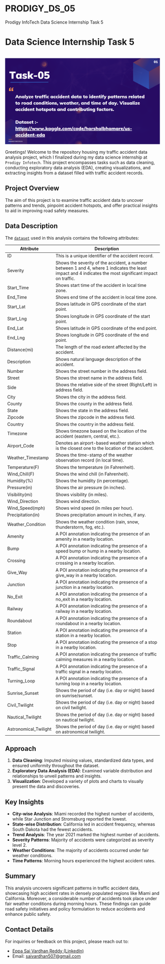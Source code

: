 # PRODIGY_DS_05
Prodigy InfoTech Data Science Internship Task 5
# Data Science Internship Task 5
<br>
<img src="https://github.com/saivardhan507/PRODIGY_DS_05/blob/a24fa2e65ec2352eb0a9a68beed245d4f73b3d16/Task_05.png">

 Greetings! Welcome to the repository housing my traffic accident data analysis project, which I finalized during my data science internship at `Prodigy Infotech`. This project encompasses tasks such as data cleaning, conducting exploratory data analysis (EDA), creating visualizations, and extracting insights from a dataset filled with traffic accident records.  
 
## Project Overview

 The aim of this project is to examine traffic accident data to uncover patterns and trends, pinpoint accident hotspots, and offer practical insights to aid in improving road safety measures.  
 
## Data Description

The <a href = "https://www.kaggle.com/datasets/sobhanmoosavi/us-accidents">`dataset`</a> used in this analysis contains the following attributes:

| Attribute              | Description                                                                                     |
|------------------------|-------------------------------------------------------------------------------------------------|
| ID                     | This is a unique identifier of the accident record.                                             |
| Severity               | Shows the severity of the accident, a number between 1 and 4, where 1 indicates the least impact and 4 indicates the most significant impact on traffic.|
| Start_Time             | Shows start time of the accident in local time zone.                                            |
| End_Time               | Shows end time of the accident in local time zone.                                              |
| Start_Lat              | Shows latitude in GPS coordinate of the start point.                                            |
| Start_Lng              | Shows longitude in GPS coordinate of the start point.                                           |
| End_Lat                | Shows latitude in GPS coordinate of the end point.                                              |
| End_Lng                | Shows longitude in GPS coordinate of the end point.                                             |
| Distance(mi)           | The length of the road extent affected by the accident.                                         |
| Description            | Shows natural language description of the accident.                                             |
| Number                 | Shows the street number in the address field.                                                   |
| Street                 | Shows the street name in the address field.                                                     |
| Side                   | Shows the relative side of the street (Right/Left) in address field.                            |
| City                   | Shows the city in the address field.                                                            |
| County                 | Shows the county in the address field.                                                          |
| State                  | Shows the state in the address field.                                                           |
| Zipcode                | Shows the zipcode in the address field.                                                         |
| Country                | Shows the country in the address field.                                                         |
| Timezone               | Shows timezone based on the location of the accident (eastern, central, etc.).                  |
| Airport_Code           | Denotes an airport-based weather station which is the closest one to the location of the accident.|
| Weather_Timestamp      | Shows the time-stamp of the weather observation record (in local time).                         |
| Temperature(F)         | Shows the temperature (in Fahrenheit).                                                          |
| Wind_Chill(F)          | Shows the wind chill (in Fahrenheit).                                                           |
| Humidity(%)            | Shows the humidity (in percentage).                                                             |
| Pressure(in)           | Shows the air pressure (in inches).                                                             |
| Visibility(mi)         | Shows visibility (in miles).                                                                    |
| Wind_Direction         | Shows wind direction.                                                                           |
| Wind_Speed(mph)        | Shows wind speed (in miles per hour).                                                           |
| Precipitation(in)      | Shows precipitation amount in inches, if any.                                                   |
| Weather_Condition      | Shows the weather condition (rain, snow, thunderstorm, fog, etc.).                              |
| Amenity                | A POI annotation indicating the presence of an amenity in a nearby location.                    |
| Bump                   | A POI annotation indicating the presence of a speed bump or hump in a nearby location.          |
| Crossing               | A POI annotation indicating the presence of a crossing in a nearby location.                    |
| Give_Way               | A POI annotation indicating the presence of a give_way in a nearby location.                    |
| Junction               | A POI annotation indicating the presence of a junction in a nearby location.                    |
| No_Exit                | A POI annotation indicating the presence of a no_exit in a nearby location.                     |
| Railway                | A POI annotation indicating the presence of a railway in a nearby location.                     |
| Roundabout             | A POI annotation indicating the presence of a roundabout in a nearby location.                  |
| Station                | A POI annotation indicating the presence of a station in a nearby location.                     |
| Stop                   | A POI annotation indicating the presence of a stop in a nearby location.                        |
| Traffic_Calming        | A POI annotation indicating the presence of traffic calming measures in a nearby location.       |
| Traffic_Signal         | A POI annotation indicating the presence of a traffic signal in a nearby location.              |
| Turning_Loop           | A POI annotation indicating the presence of a turning loop in a nearby location.                |
| Sunrise_Sunset         | Shows the period of day (i.e. day or night) based on sunrise/sunset.                            |
| Civil_Twilight         | Shows the period of day (i.e. day or night) based on civil twilight.                            |
| Nautical_Twilight      | Shows the period of day (i.e. day or night) based on nautical twilight.                         |
| Astronomical_Twilight  | Shows the period of day (i.e. day or night) based on astronomical twilight.                     |

 ## Approach

1. **Data Cleaning**: Imputed missing values, standardized data types, and ensured uniformity throughout the dataset.
2. **Exploratory Data Analysis (EDA)**: Examined variable distribution and relationships to unveil patterns and insights.
3. **Visualization**: Developed a variety of plots and charts to visually present the data and discoveries.

## Key Insights

- **City-wise Analysis**: Miami recorded the highest number of accidents, while Star Junction and Stromsburg reported the lowest.
- **State-wise Distribution**: California led in accident frequency, whereas South Dakota had the fewest accidents.
- **Trend Analysis**: The year 2021 marked the highest number of accidents.
- **Severity Patterns**: Majority of accidents were categorized as severity level 2.
- **Weather Conditions**: The majority of accidents occurred under fair weather conditions.
- **Time Patterns**: Morning hours experienced the highest accident rates.

## Summary

This analysis uncovers significant patterns in traffic accident data, showcasing high accident rates in densely populated regions like Miami and California. Moreover, a considerable number of accidents took place under fair weather conditions during morning hours. These findings can guide road safety initiatives and policy formulation to reduce accidents and enhance public safety.

## Contact Details

For inquiries or feedback on this project, please reach out to:  

- <a href="https://www.linkedin.com/in/eppa-sai-vardhan-reddy/">Eppa Sai Vardhan Reddy (LinkedIn)</a>
- Email: saivardhan507@gmail.com  
